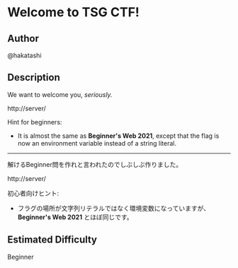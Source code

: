 # Welcome to TSG CTF!

## Author

@hakatashi

## Description

We want to welcome you, _seriously._

http://server/

Hint for beginners:

* It is almost the same as **Beginner's Web 2021**, except that the flag is now an environment variable instead of a string literal.

---

解けるBeginner問を作れと言われたのでしぶしぶ作りました。

http://server/

初心者向けヒント:

* フラグの場所が文字列リテラルではなく環境変数になっていますが、**Beginner's Web 2021** とほぼ同じです。

## Estimated Difficulty

Beginner
